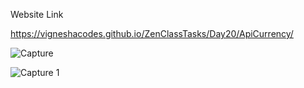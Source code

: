 Website Link

https://vigneshacodes.github.io/ZenClassTasks/Day20/ApiCurrency/

![Capture](https://github.com/vigneshacodes/ZenClassTasks/assets/134355192/0d915c6f-5502-463b-95e6-12df758d0df0)

![Capture 1](https://github.com/vigneshacodes/ZenClassTasks/assets/134355192/e8ed4e6c-ec6f-473d-8613-84cd0bc1beba)

